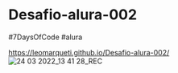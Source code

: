 # Desafio-alura-002
#7DaysOfCode #alura 

https://leomarqueti.github.io/Desafio-alura-002/
![24 03 2022_13 41 28_REC](https://user-images.githubusercontent.com/94808998/159969673-a5d8080d-adbe-468d-a04f-55147db2ef14.png)
